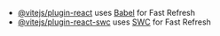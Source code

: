 <!-- I completed this project by following a systematic approach to meet the specified requirements: .-->

<!-- 1.Understanding Requirements: I carefully analyzed the problem statement provided and outlined the necessary features and functionalities required for the project. -->

<!-- 2. Technology Selection: Based on the requirements, I chose React.js as the frontend framework due to its flexibility and component-based architecture.shadcn/ui was selected for its modern and responsive design components. For data retrieval, I utilized the GraphQL countries endpoint API provided. -->

<!-- 3. Development Process: I followed an iterative development process, starting with setting up the project environment. then implemented each feature incrementally, ensuring functionality and responsiveness across different devices. -->

<!-- 4. Testing: I conducted end-to-end testing using Cypress.io to ensure the correctness and reliability of the application's functionality. One of the test cases I wrote focuses on verifying that country details are retrieved correctly from the -->

<!-- Technology Stack
Frontend: React.js, Shadcn/ui, 
CSS framework: Tailwind
API: APIs-guru/graphql-apis
Testing: Cypress.io -->



- [@vitejs/plugin-react](https://github.com/vitejs/vite-plugin-react/blob/main/packages/plugin-react/README.md) uses [Babel](https://babeljs.io/) for Fast Refresh
- [@vitejs/plugin-react-swc](https://github.com/vitejs/vite-plugin-react-swc) uses [SWC](https://swc.rs/) for Fast Refresh
